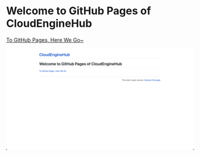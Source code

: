 # Welcome to GitHub Pages of CloudEngineHub

[To GitHub Pages, Here We Go~](https://cloudenginehub.github.io)

![GitHub Pages Cover](/assets/images/github-pages-cover.png)
